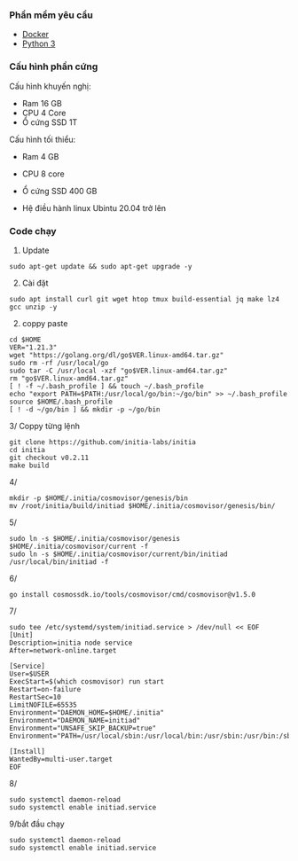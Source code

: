 ### Phần mềm yêu cầu

- [Docker](https://docs.docker.com/desktop/)
- [Python 3](https://www.python.org/downloads/)

### Cấu hình phần cứng

Cấu hình khuyến nghị:
- Ram 16 GB
- CPU 4 Core
- Ổ cứng SSD 1T
  
Cấu hình tối thiểu:
- Ram 4 GB
- CPU 8 core
- Ổ cứng SSD 400 GB

- Hệ điều hành linux Ubintu 20.04 trở lên

### Code chạy

1. Update

```
sudo apt-get update && sudo apt-get upgrade -y
```

2. Cài đặt
```
sudo apt install curl git wget htop tmux build-essential jq make lz4 gcc unzip -y
```

2. coppy paste

```
cd $HOME
VER="1.21.3"
wget "https://golang.org/dl/go$VER.linux-amd64.tar.gz"
sudo rm -rf /usr/local/go
sudo tar -C /usr/local -xzf "go$VER.linux-amd64.tar.gz"
rm "go$VER.linux-amd64.tar.gz"
[ ! -f ~/.bash_profile ] && touch ~/.bash_profile
echo "export PATH=$PATH:/usr/local/go/bin:~/go/bin" >> ~/.bash_profile
source $HOME/.bash_profile
[ ! -d ~/go/bin ] && mkdir -p ~/go/bin
```

3/ Coppy từng lệnh 

```
git clone https://github.com/initia-labs/initia
cd initia
git checkout v0.2.11
make build
```
4/

```
mkdir -p $HOME/.initia/cosmovisor/genesis/bin
mv /root/initia/build/initiad $HOME/.initia/cosmovisor/genesis/bin/
```

5/

```
sudo ln -s $HOME/.initia/cosmovisor/genesis $HOME/.initia/cosmovisor/current -f
sudo ln -s $HOME/.initia/cosmovisor/current/bin/initiad /usr/local/bin/initiad -f
```

6/

```
go install cosmossdk.io/tools/cosmovisor/cmd/cosmovisor@v1.5.0
```

7/

```
sudo tee /etc/systemd/system/initiad.service > /dev/null << EOF
[Unit]
Description=initia node service
After=network-online.target

[Service]
User=$USER
ExecStart=$(which cosmovisor) run start
Restart=on-failure
RestartSec=10
LimitNOFILE=65535
Environment="DAEMON_HOME=$HOME/.initia"
Environment="DAEMON_NAME=initiad"
Environment="UNSAFE_SKIP_BACKUP=true"
Environment="PATH=/usr/local/sbin:/usr/local/bin:/usr/sbin:/usr/bin:/sbin:/bin:/usr/games:/usr/local/games:/snap/bin:$HOME/.initia/cosmovisor/current/bin"

[Install]
WantedBy=multi-user.target
EOF
```

8/ 
```
sudo systemctl daemon-reload
sudo systemctl enable initiad.service
```

9/bắt đầu chạy

```
sudo systemctl daemon-reload
sudo systemctl enable initiad.service
```

